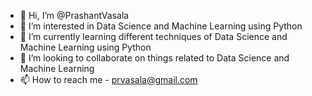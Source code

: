 - 👋 Hi, I’m @PrashantVasala
- 👀 I’m interested in Data Science and Machine Learning using Python
- 🌱 I’m currently learning different techniques of Data Science and Machine Learning using Python
- 💞️ I’m looking to collaborate on things related to Data Science and Machine Learning
- 📫 How to reach me - prvasala@gmail.com

<!---
PrashantVasala/PrashantVasala is a ✨ special ✨ repository because its `README.md` (this file) appears on your GitHub profile.
You can click the Preview link to take a look at your changes.
--->
